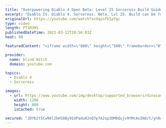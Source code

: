 ```yaml
---
title: "Overpowering Diablo 4 Open Beta: Level 25 Sorceress Build Guide"
excerpt: "Diablo IV. Diablo 4. Sorceress. Beta. Lvl 25. Build can be found here: ..."
originalUrl: https://youtube.com/watch?v=VqinfkIp7gc
type: video
length: PT1M39S
publishedDateTime: 2023-03-12T20:56:03Z
heat: 90

featuredContent: "<iframe width=\"800\" height=\"500\" frameborder=\"0\" src=\"https://www.youtube.com/embed/VqinfkIp7gc\" allow=\"accelerometer; autoplay; encrypted-media; gyroscope; picture-in-picture\" allowfullscreen></iframe>"

provider:
  name: blind Witch
  domain: youtube.com

topics:
  - Diablo 4
  - Sorceress

images:
  - url: https://www.youtube.com/img/desktop/supported_browsers/dinosaur.png
    width: 1200
    height: 800
    isCached: true

secured: "JDYb2t5Cw96l2bHSbBy91UPadu82nQ7pfA2sp3DMbQujv9YMcAoINd/t/yn0wWDvC0fzhOROpr41YIVQVlamRGmOKcplPZoMcgyHr7/UThbdJ8ZFxhy07XZhOQmY4xn51aiCt8YJjkcSM4EYBQB9biUqyO9i9YWSMQfTv4JVrw1NhrYSElLKeVHe6mmvq5ERnefnSdapea1u2nv0wqdgt5gYSoSJKtuEHP9b8qy9F3eOfsEe4C/2Aging6yqYMGY6OgEgR9TzgASALEGQRglXDJZ5OZxEVeMToNek4CYXrRxntBZXvYq/Om2qcKsE10Y6Z0TaYe8GF3XK67eKCHIw4AyEQZtbLOI+Wv1YISLAQjmxKFXX+BvM9GfcVYiDzyd2/3qTaHE3hyCJYv/86+420p5byXgww8veXwzA5cm/bk=;Ioe0G3I2y8WOY9mHhaR6GQ=="
---
```


